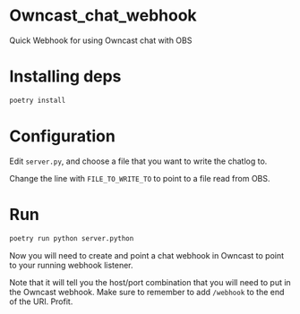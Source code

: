# Owncast_chat_webhook
Quick Webhook for using Owncast chat with OBS

# Installing deps

``` bash
poetry install
```

# Configuration

Edit `server.py`, and choose a file that you want to write the chatlog to.

Change the line with `FILE_TO_WRITE_TO` to point to a file read from OBS.

# Run

``` bash
poetry run python server.python
```

Now you will need to create and point a chat webhook in Owncast to point to your running webhook listener.

Note that it will tell you the host/port combination that you will need to put in the Owncast webhook. Make sure to remember to add `/webhook` to the end of the URI.
Profit.
